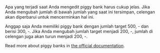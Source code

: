 Apa yang terjadi saat Anda mengedit piggy bank harus cukup jelas. Jika Anda mengubah jumlah di bawah jumlah yang saat ini tersimpan, celengan akan diperbarui untuk mencerminkan hal ini.

Anggap saja Anda memiliki piggy bank dengan jumlah target 500, - dan berisi 300, -. Jika Anda mengubah jumlah target menjadi 200, -, jumlah di celengan juga akan turun menjadi 200, -.

Read more about piggy banks in [the official documentation](https://docs.firefly-iii.org/advanced-concepts/piggies).
